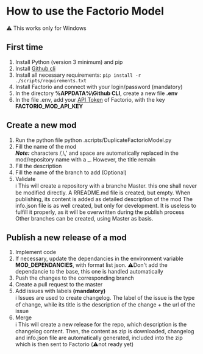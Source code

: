 # How to use the Factorio Model
⚠️ This works only for Windows
## First time
1. Install Python (version 3 minimum) and pip
2. Install <a href=https://cli.github.com/>Github cli</a>
3. Install all necessary requirements: ```pip install -r ./scripts/requirements.txt```
4. Install Factorio and connect with your login/password (mandatory)
5. In the directory **%APPDATA%\Github CLI**, create a new file **.env**
6. In the file .env, add your <a href="https://factorio.com/profile">API Token</a> of Factorio, with the key **FACTORIO_MOD_API_KEY**
   
## Create a new mod
1. Run the python file python .scripts/DuplicateFactorioModel.py
2. Fill the name of the mod  
<em>**Note:**</em> characters /,\\,' and space are automatically replaced in the mod/repository name with a _. However, the title remain
3. Fill the description
4. Fill the name of the branch to add (Optional)
5. Validate  
ℹ️ This will create a repository with a branche Master. this one shall never be modified directly.
A RREADME.md file is created, but empty. When publishing, its content is added as detailed description of the mod 
The info.json file is as well created, but only for development. It is useless to fulfill it properly, as it will be overwritten during the publish process
Other branches can be created, using Master as basis.

## Publish a new release of a mod
1. Implement code
2. If necessary, update the dependancies in the environment variable **MOD_DEPENDANCIES**, with format list json.
   ⚠️Don't add the dependancie to the base, this one is handled automatically
4. Push the changes to the corresponding branch
5. Create a pull request to the master
6. Add issues with labels **(mandatory)**  
ℹ️ Issues are used to create changelog. The label of the issue is the type of change, while its title is the description of the change + the url of the issue
8. Merge  
ℹ️ This will create a new release for the repo, which description is the changelog content. Then, the content as zip is downloaded, changelog and info.json file are automatically generated, included into the zip
<embed>which is then sent to Factorio (⚠️not ready yet)</embed>
